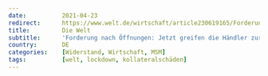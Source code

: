 ```yaml
---
date:          2021-04-23
redirect:      https://www.welt.de/wirtschaft/article230619165/Forderung-nach-Oeffnungen-Jetzt-greifen-die-Haendler-zur-ultima-ratio.html
title:         Die Welt
subtitle:      'Forderung nach Öffnungen: Jetzt greifen die Händler zur „ultima ratio“'
country:       DE
categories:    [Widerstand, Wirtschaft, MSM]
tags:          [welt, lockdown, kollateralschäden]
---
```

